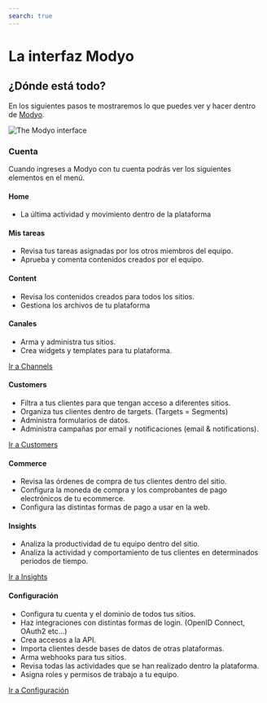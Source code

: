 ```yaml
---
search: true
---
```


# La interfaz Modyo

## ¿Dónde está todo?

En los siguientes pasos te mostraremos lo que puedes ver y hacer dentro de [Modyo](https://www.modyo.com/).

![The Modyo interface](/assets/img/modyo-screenshot.png)

### Cuenta

Cuando ingreses a Modyo con tu cuenta podrás ver los siguientes elementos en el menú.

#### Home

- La última actividad y movimiento dentro de la plataforma

#### Mis tareas

- Revisa tus tareas asignadas por los otros miembros del equipo.
- Aprueba y comenta contenidos creados por el equipo.

#### Content

- Revisa los contenidos creados para todos los sitios.
- Gestiona los archivos de tu plataforma

#### Canales

- Arma y administra tus sitios.
- Crea widgets y templates para tu plataforma.

[Ir a Channels](https://support.modyo.com/hc/en-us/articles/360006583292-What-is-Channels-)

#### Customers

- Filtra a tus clientes para que tengan acceso a diferentes sitios.
- Organiza tus clientes dentro de targets. \(Targets = Segments\)
- Administra formularios de datos.
- Administra campañas por email y notificaciones \(email & notifications\).

[Ir a Customers](https://support.modyo.com/hc/en-us/articles/360006583432)

#### Commerce

- Revisa las órdenes de compra de tus clientes dentro del sitio.
- Configura la moneda de compra y los comprobantes de pago electrónicos de tu ecommerce.
- Configura las distintas formas de pago a usar en la web.

#### Insights

- Analiza la productividad de tu equipo dentro del sitio.
- Analiza la actividad y comportamiento de tus clientes en determinados periodos de tiempo.

[Ir a Insights](https://support.modyo.com/hc/en-us/articles/360005114872-Insights)

#### Configuración

- Configura tu cuenta y el dominio de todos tus sitios.
- Haz integraciones con distintas formas de login. \(OpenID Connect, OAuth2 etc...\)
- Crea accesos a la API.
- Importa clientes desde bases de datos de otras plataformas.
- Arma webhooks para tus sitios.
- Revisa todas las actividades que se han realizado dentro la plataforma.
- Asigna roles y permisos de trabajo a tu equipo.

[Ir a Configuración](https://support.modyo.com/hc/en-us/articles/360002805792-Account-Settings)
